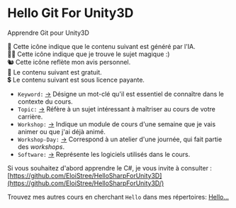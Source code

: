 

# Hello Git For Unity3D

Apprendre Git pour Unity3D



🤖 Cette icône indique que le contenu suivant est généré par l'IA.  
🧙‍♂️ Cette icône indique que je trouve le sujet magique :)  
🐿️ Cette icône reflète mon avis personnel.  
🌱 Le contenu suivant est gratuit.  
💲 Le contenu suivant est sous licence payante.

- `Keyword:` [->](https://github.com/EloiStree/HelloGitForUnity3D/issues?q=keyword) Désigne un mot-clé qu'il est essentiel de connaître dans le contexte du cours.
- `Topic:` [->](https://github.com/EloiStree/HelloGitForUnity3D/issues?q=topic) Réfère à un sujet intéressant à maîtriser au cours de votre carrière.
- `Workshop:` [->](https://github.com/EloiStree/HelloGitForUnity3D/issues?q=workshop) Indique un module de cours d'une semaine que je vais animer ou que j'ai déjà animé.
- `Workshop-Day:` [->](https://github.com/EloiStree/HelloGitForUnity3D/issues?q=workshop-day) Correspond à un atelier d'une journée, qui fait partie des *workshops*.
- `Software:` [->](https://github.com/EloiStree/HelloGitForUnity3D/issues?q=software) Représente les logiciels utilisés dans le cours.

Si vous souhaitez d'abord apprendre le C#, je vous invite à consulter :  
[https://github.com/EloiStree/HelloSharpForUnity3D](https://github.com/EloiStree/HelloSharpForUnity3D/)  

Trouvez mes autres cours en cherchant `Hello` dans mes répertoires:
[Hello... ](https://github.com/EloiStree?tab=repositories&q=Hello&type=&language=&sort=)
